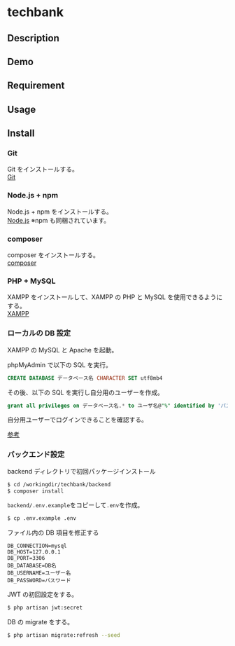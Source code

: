 # techbank

## Description

## Demo

## Requirement

## Usage

## Install

### Git

Git をインストールする。  
[Git](https://git-scm.com/)

### Node.js + npm

Node.js + npm をインストールする。  
[Node.js](https://nodejs.org/ja/download/)
※npm も同梱されています。

### composer

composer をインストールする。  
[composer](https://getcomposer.org/download/)

### PHP + MySQL

XAMPP をインストールして、XAMPP の PHP と MySQL を使用できるようにする。  
[XAMPP](https://www.apachefriends.org/jp/index.html)

<!-- ### GitHub Fork -->

### ローカルの DB 設定

XAMPP の MySQL と Apache を起動。

phpMyAdmin で以下の SQL を実行。

```sql
CREATE DATABASE データベース名 CHARACTER SET utf8mb4
```

その後、以下の SQL を実行し自分用のユーザーを作成。

```sql
grant all privileges on データベース名.* to ユーザ名@"%" identified by 'パスワード' with grant
```

自分用ユーザーでログインできることを確認する。

[参考](./docker/.md)

### バックエンド設定

backend ディレクトリで初回パッケージインストール

```sh
$ cd /workingdir/techbank/backend
$ composer install
```

`backend/.env.example`をコピーして`.env`を作成。

```sh
$ cp .env.example .env
```

ファイル内の DB 項目を修正する

```
DB_CONNECTION=mysql
DB_HOST=127.0.0.1
DB_PORT=3306
DB_DATABASE=DB名
DB_USERNAME=ユーザー名
DB_PASSWORD=パスワード
```

JWT の初回設定をする。

```sh
$ php artisan jwt:secret
```

DB の migrate をする。

```sh
$ php artisan migrate:refresh --seed
```
